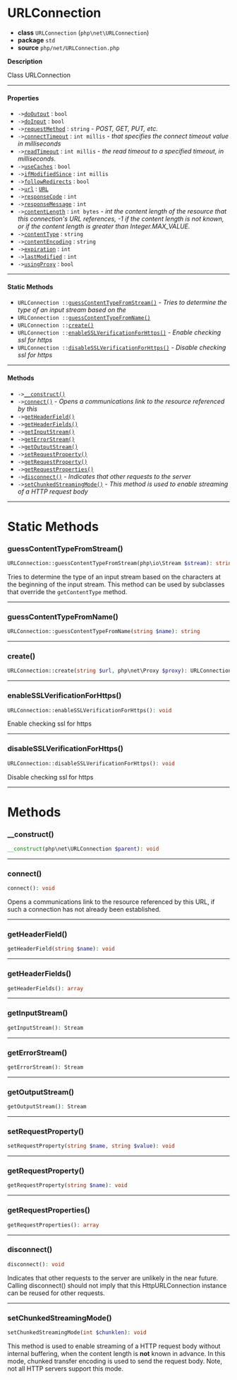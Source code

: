 # URLConnection

- **class** `URLConnection` (`php\net\URLConnection`)
- **package** `std`
- **source** `php/net/URLConnection.php`

**Description**

Class URLConnection

---

#### Properties

- `->`[`doOutput`](#prop-dooutput) : `bool`
- `->`[`doInput`](#prop-doinput) : `bool`
- `->`[`requestMethod`](#prop-requestmethod) : `string` - _POST, GET, PUT, etc._
- `->`[`connectTimeout`](#prop-connecttimeout) : `int millis` - _that specifies the connect timeout value in milliseconds_
- `->`[`readTimeout`](#prop-readtimeout) : `int millis` - _the read timeout to a specified timeout, in milliseconds._
- `->`[`useCaches`](#prop-usecaches) : `bool`
- `->`[`ifModifiedSince`](#prop-ifmodifiedsince) : `int millis`
- `->`[`followRedirects`](#prop-followredirects) : `bool`
- `->`[`url`](#prop-url) : [`URL`](https://github.com/jphp-compiler/jphp/blob/master/jphp-runtime/api-docs/classes/php/net/URL.md)
- `->`[`responseCode`](#prop-responsecode) : `int`
- `->`[`responseMessage`](#prop-responsemessage) : `int`
- `->`[`contentLength`](#prop-contentlength) : `int bytes` - _int the content length of the resource that this connection's URL
references, -1 if the content length is not known,
or if the content length is greater than Integer.MAX_VALUE._
- `->`[`contentType`](#prop-contenttype) : `string`
- `->`[`contentEncoding`](#prop-contentencoding) : `string`
- `->`[`expiration`](#prop-expiration) : `int`
- `->`[`lastModified`](#prop-lastmodified) : `int`
- `->`[`usingProxy`](#prop-usingproxy) : `bool`

---

#### Static Methods

- `URLConnection ::`[`guessContentTypeFromStream()`](#method-guesscontenttypefromstream) - _Tries to determine the type of an input stream based on the_
- `URLConnection ::`[`guessContentTypeFromName()`](#method-guesscontenttypefromname)
- `URLConnection ::`[`create()`](#method-create)
- `URLConnection ::`[`enableSSLVerificationForHttps()`](#method-enablesslverificationforhttps) - _Enable checking ssl for https_
- `URLConnection ::`[`disableSSLVerificationForHttps()`](#method-disablesslverificationforhttps) - _Disable checking ssl for https_

---

#### Methods

- `->`[`__construct()`](#method-__construct)
- `->`[`connect()`](#method-connect) - _Opens a communications link to the resource referenced by this_
- `->`[`getHeaderField()`](#method-getheaderfield)
- `->`[`getHeaderFields()`](#method-getheaderfields)
- `->`[`getInputStream()`](#method-getinputstream)
- `->`[`getErrorStream()`](#method-geterrorstream)
- `->`[`getOutputStream()`](#method-getoutputstream)
- `->`[`setRequestProperty()`](#method-setrequestproperty)
- `->`[`getRequestProperty()`](#method-getrequestproperty)
- `->`[`getRequestProperties()`](#method-getrequestproperties)
- `->`[`disconnect()`](#method-disconnect) - _Indicates that other requests to the server_
- `->`[`setChunkedStreamingMode()`](#method-setchunkedstreamingmode) - _This method is used to enable streaming of a HTTP request body_

---
# Static Methods

<a name="method-guesscontenttypefromstream"></a>

### guessContentTypeFromStream()
```php
URLConnection::guessContentTypeFromStream(php\io\Stream $stream): string
```
Tries to determine the type of an input stream based on the
characters at the beginning of the input stream. This method can
be used by subclasses that override the
<code>getContentType</code> method.

---

<a name="method-guesscontenttypefromname"></a>

### guessContentTypeFromName()
```php
URLConnection::guessContentTypeFromName(string $name): string
```

---

<a name="method-create"></a>

### create()
```php
URLConnection::create(string $url, php\net\Proxy $proxy): URLConnection
```

---

<a name="method-enablesslverificationforhttps"></a>

### enableSSLVerificationForHttps()
```php
URLConnection::enableSSLVerificationForHttps(): void
```
Enable checking ssl for https

---

<a name="method-disablesslverificationforhttps"></a>

### disableSSLVerificationForHttps()
```php
URLConnection::disableSSLVerificationForHttps(): void
```
Disable checking ssl for https

---
# Methods

<a name="method-__construct"></a>

### __construct()
```php
__construct(php\net\URLConnection $parent): void
```

---

<a name="method-connect"></a>

### connect()
```php
connect(): void
```
Opens a communications link to the resource referenced by this
URL, if such a connection has not already been established.

---

<a name="method-getheaderfield"></a>

### getHeaderField()
```php
getHeaderField(string $name): void
```

---

<a name="method-getheaderfields"></a>

### getHeaderFields()
```php
getHeaderFields(): array
```

---

<a name="method-getinputstream"></a>

### getInputStream()
```php
getInputStream(): Stream
```

---

<a name="method-geterrorstream"></a>

### getErrorStream()
```php
getErrorStream(): Stream
```

---

<a name="method-getoutputstream"></a>

### getOutputStream()
```php
getOutputStream(): Stream
```

---

<a name="method-setrequestproperty"></a>

### setRequestProperty()
```php
setRequestProperty(string $name, string $value): void
```

---

<a name="method-getrequestproperty"></a>

### getRequestProperty()
```php
getRequestProperty(string $name): void
```

---

<a name="method-getrequestproperties"></a>

### getRequestProperties()
```php
getRequestProperties(): array
```

---

<a name="method-disconnect"></a>

### disconnect()
```php
disconnect(): void
```
Indicates that other requests to the server
are unlikely in the near future. Calling disconnect()
should not imply that this HttpURLConnection
instance can be reused for other requests.

---

<a name="method-setchunkedstreamingmode"></a>

### setChunkedStreamingMode()
```php
setChunkedStreamingMode(int $chunklen): void
```
This method is used to enable streaming of a HTTP request body
without internal buffering, when the content length is <b>not</b>
known in advance. In this mode, chunked transfer encoding
is used to send the request body. Note, not all HTTP servers
support this mode.